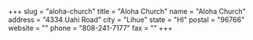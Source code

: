 +++
slug = "aloha-church"
title = "Aloha Church"
name = "Aloha Church"
address = "4334 Uahi Road"
city = "Lihue"
state = "HI"
postal = "96766"
website = ""
phone = "808-241-7177"
fax = ""
+++
